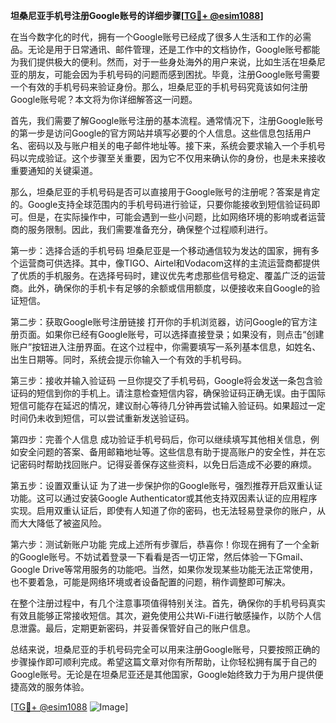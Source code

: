 **坦桑尼亚手机号注册Google账号的详细步骤[[TG💪+ @esim1088](https://t.me/s/esim1088)]**

在当今数字化的时代，拥有一个Google账号已经成了很多人生活和工作的必需品。无论是用于日常通讯、邮件管理，还是工作中的文档协作，Google账号都能为我们提供极大的便利。然而，对于一些身处海外的用户来说，比如生活在坦桑尼亚的朋友，可能会因为手机号码的问题而感到困扰。毕竟，注册Google账号需要一个有效的手机号码来验证身份。那么，坦桑尼亚的手机号码究竟该如何注册Google账号呢？本文将为你详细解答这一问题。

首先，我们需要了解Google账号注册的基本流程。通常情况下，注册Google账号的第一步是访问Google的官方网站并填写必要的个人信息。这些信息包括用户名、密码以及与账户相关的电子邮件地址等。接下来，系统会要求输入一个手机号码以完成验证。这个步骤至关重要，因为它不仅用来确认你的身份，也是未来接收重要通知的关键渠道。

那么，坦桑尼亚的手机号码是否可以直接用于Google账号的注册呢？答案是肯定的。Google支持全球范围内的手机号码进行验证，只要你能接收到短信验证码即可。但是，在实际操作中，可能会遇到一些小问题，比如网络环境的影响或者运营商的服务限制。因此，我们需要准备充分，确保整个过程顺利进行。

第一步：选择合适的手机号码
坦桑尼亚是一个移动通信较为发达的国家，拥有多个运营商可供选择。其中，像TIGO、Airtel和Vodacom这样的主流运营商都提供了优质的手机服务。在选择号码时，建议优先考虑那些信号稳定、覆盖广泛的运营商。此外，确保你的手机卡有足够的余额或信用额度，以便接收来自Google的验证短信。

第二步：获取Google账号注册链接
打开你的手机浏览器，访问Google的官方注册页面。如果你已经有Google账号，可以选择直接登录；如果没有，则点击“创建账户”按钮进入注册界面。在这个过程中，你需要填写一系列基本信息，如姓名、出生日期等。同时，系统会提示你输入一个有效的手机号码。

第三步：接收并输入验证码
一旦你提交了手机号码，Google将会发送一条包含验证码的短信到你的手机上。请注意检查短信内容，确保验证码正确无误。由于国际短信可能存在延迟的情况，建议耐心等待几分钟再尝试输入验证码。如果超过一定时间仍未收到短信，可以尝试重新发送验证码。

第四步：完善个人信息
成功验证手机号码后，你可以继续填写其他相关信息，例如安全问题的答案、备用邮箱地址等。这些信息有助于提高账户的安全性，并在忘记密码时帮助找回账户。记得妥善保存这些资料，以免日后造成不必要的麻烦。

第五步：设置双重认证
为了进一步保护你的Google账号，强烈推荐开启双重认证功能。这可以通过安装Google Authenticator或其他支持双因素认证的应用程序实现。启用双重认证后，即使有人知道了你的密码，也无法轻易登录你的账户，从而大大降低了被盗风险。

第六步：测试新账户功能
完成上述所有步骤后，恭喜你！你现在拥有了一个全新的Google账号。不妨试着登录一下看看是否一切正常，然后体验一下Gmail、Google Drive等常用服务的功能吧。当然，如果你发现某些功能无法正常使用，也不要着急，可能是网络环境或者设备配置的问题，稍作调整即可解决。

在整个注册过程中，有几个注意事项值得特别关注。首先，确保你的手机号码真实有效且能够正常接收短信。其次，避免使用公共Wi-Fi进行敏感操作，以防个人信息泄露。最后，定期更新密码，并妥善保管好自己的账户信息。

总结来说，坦桑尼亚的手机号码完全可以用来注册Google账号，只要按照正确的步骤操作即可顺利完成。希望这篇文章对你有所帮助，让你轻松拥有属于自己的Google账号。无论是在坦桑尼亚还是其他国家，Google始终致力于为用户提供便捷高效的服务体验。

[[TG💪+ @esim1088](https://t.me/s/esim1088) ![Image](https://i.postimg.cc/4NQfJmqS/Snipaste-2025-05-13-00-14-12.png)]